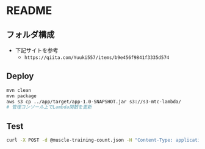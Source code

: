 # README

## フォルダ構成

- 下記サイトを参考
  - `https://qiita.com/Yuuki557/items/b9e456f9841f3335d574`

## Deploy

```sh
mvn clean
mvn package
aws s3 cp ../app/target/app-1.0-SNAPSHOT.jar s3://s3-mtc-lambda/
# 管理コンソール上でLambda関数を更新
```

## Test

```sh
curl -X POST -d @muscle-training-count.json -H "Content-Type: application/json" https://mtc.haba.link/api/result
```
